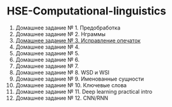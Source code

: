 # HSE-Computational-linguistics

1) Домашнее задание № 1. Предобработка
2) Домашнее задание № 2. Нграммы
3) [Домашнее задание № 3. Исправление опечаток](https://github.com/yudinatatiana/HSE-Computational-linguistics/tree/main/HW3)
4) Домашнее задание № 4. 
5) Домашнее задание № 5. 
6) Домашнее задание № 6. 
7) Домашнее задание № 7. 
8) Домашнее задание № 8. WSD и WSI
9) Домашнее задание № 9. Именованные сущности
10) Домашнее задание № 10. Ключевые слова
11) Домашнее задание № 11. Deep learning practical intro
12) Домашнее задание № 12. CNN/RNN


